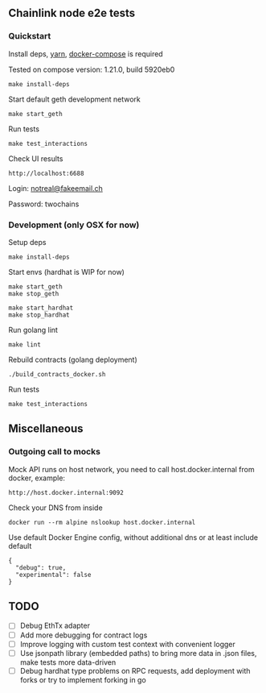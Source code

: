 ## Chainlink node e2e tests

### Quickstart
Install deps, [yarn](https://classic.yarnpkg.com/en/docs/install/#mac-stable), [docker-compose](https://docs.docker.com/compose/install/) is required

Tested on compose version: 1.21.0, build 5920eb0
```
make install-deps
```
Start default geth development network
```
make start_geth
```
Run tests
```
make test_interactions
```

Check UI results
```
http://localhost:6688
```

Login: notreal@fakeemail.ch

Password: twochains


### Development (only OSX for now)

Setup deps
```
make install-deps
```

Start envs (hardhat is WIP for now)
```
make start_geth
make stop_geth

make start_hardhat
make stop_hardhat
```

Run golang lint
```
make lint
```

Rebuild contracts (golang deployment)
```
./build_contracts_docker.sh
```

Run tests
```
make test_interactions
```

## Miscellaneous
### Outgoing call to mocks
Mock API runs on host network, you need to call host.docker.internal from docker, example:
```
http://host.docker.internal:9092
```
Check your DNS from inside
```
docker run --rm alpine nslookup host.docker.internal
```
Use default Docker Engine config, without additional dns or at least include default
```
{
  "debug": true,
  "experimental": false
}
```

## TODO
- [ ] Debug EthTx adapter
- [ ] Add more debugging for contract logs
- [ ] Improve logging with custom test context with convenient logger
- [ ] Use jsonpath library (embedded paths) to bring more data in .json files, make tests more data-driven
- [ ] Debug hardhat type problems on RPC requests, add deployment with forks or try to implement forking in go